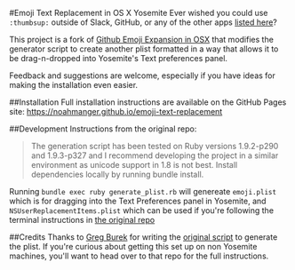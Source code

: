 #Emoji Text Replacement in OS X Yosemite
Ever wished you could use `:thumbsup:` outside of Slack, GitHub, or any of the other apps [listed here](http://www.emoji-cheat-sheet.com/)?

This project is a fork of [Github Emoji Expansion in OSX](https://github.com/gregburek/github-emoji-expansion-in-osx) that modifies the generator script to create another plist formatted in a way that allows it to be drag-n-dropped into Yosemite's Text preferences panel.

Feedback and suggestions are welcome, especially if you have ideas for making the installation even easier.

##Installation
Full installation instructions are available on the GitHub Pages site: https://noahmanger.github.io/emoji-text-replacement

##Development
Instructions from the original repo:

>The generation script has been tested on Ruby versions 1.9.2-p290 and 1.9.3-p327 and I recommend developing the project in a similar environment as unicode support in 1.8 is not best. Install dependencies locally by running bundle install.

Running `bundle exec ruby generate_plist.rb` will genereate `emoji.plist` which is for dragging into the Text Preferences panel in Yosemite, and `NSUserReplacementItems.plist` which can be used if you're following the terminal instructions in [the original repo](https://github.com/gregburek/github-emoji-expansion-in-osx)

##Credits
Thanks to [Greg Burek](https://github.com/gregburek) for writing the [original script](https://github.com/gregburek/github-emoji-expansion-in-osx) to generate the plist. If you're curious about getting this set up on non Yosemite machines, you'll want to head over to that repo for the full instructions.

